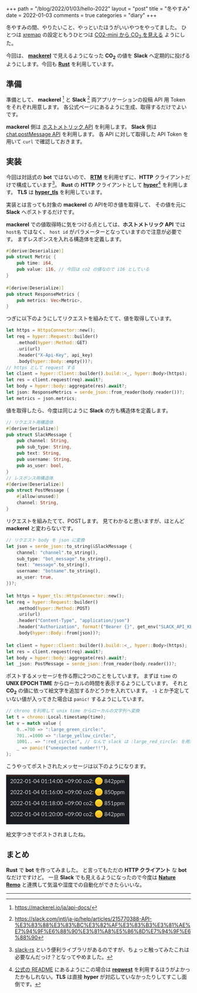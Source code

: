 +++
path = "/blog/2022/01/03/hello-2022"
layout = "post"
title = "冬やすみ"
date = 2022-01-03
comments = true
categories = "diary"
+++

冬やすみの間、やりたいこと、やっといたほうがいいやつをやってました。
ひとつは [xremap](/blog/2021/12/26/xremap/) の設定ともうひとつは [CO2-mini から CO<sub>2</sub> を見える](/blog/2021/12/30/custom-co2mini-co2-sensor/) ようにした。

今回は、 [**mackerel**](https://mackerel.io) で見えるようになった **CO<sub>2</sub>** の値を **Slack** へ定期的に投げるようにします。今回も [**Rust**](https://www.rust-lang.org) を利用しています。

## 準備

準備として、 **mackerel** [^mackerel-token] と **Slack** [^slack-token]
両アプリケーションの投稿 API 用 Token をそれぞれ用意します。
各公式ページにあるように生成、取得するだけでよいです。

**mackerel** 側は [ホストメトリック API](https://mackerel.io/ja/api-docs/entry/host-metrics#get) を利用します。
**Slack** 側は [chat.postMessage API](https://api.slack.com/methods/chat.postMessage) を利用します。
各 API に対して取得した API Token を用いて `curl` で確認しておきます。

## 実装

今回は対話式の **bot** ではないので、 [**RTM**](https://api.slack.com/rtm) を利用せずに、**HTTP** クライアントだけで構成しています[^slack-rs]。
**Rust** の **HTTP** クライアントとして [**hyper**](https://github.com/hyperium/hyper)[^hyper-warning] を利用します。
**TLS** は [**hyper_tls**](https://github.com/hyperium/hyper-tls) を利用しています。

実装とは言っても対象の **mackerel** の APIを叩き値を取得して、
その値を元に **Slack** へポストするだけです。

**mackerel** での値取得時に気をつける点としては、**ホストメトリック API** では `host名` ではなく、
`host id` がパラメーターとなっていますので注意が必要です。
まずレスポンスを入れる構造体を定義します。
```rust
#[derive(Deserialize)]
pub struct Metric {
    pub time: i64,
    pub value: i16, // 今回は co2 の値なので i16 としている
}

#[derive(Deserialize)]
pub struct ResponseMetrics {
    pub metrics: Vec<Metric>,
}
```

つぎに以下のようにしてリクエストを組みたてて、値を取得しています。
```rust
let https = HttpsConnector::new();
let req = hyper::Request::builder()
    .method(hyper::Method::GET)
    .uri(url)
    .header("X-Api-Key", api_key)
    .body(hyper::Body::empty())?;
// https として request する
let client = hyper::Client::builder().build::<_, hyper::Body>(https);
let res = client.request(req).await?;
let body = hyper::body::aggregate(res).await?;
let json: ResponseMetrics = serde_json::from_reader(body.reader())?;
let metrics = json.metrics;
```

値を取得したら、今度は同じように **Slack** の方も構造体を定義します。
```rust
// リクエスト用構造体
#[derive(Serialize)]
pub struct SlackMessage {
    pub channel: String,
    pub sub_type: String,
    pub text: String,
    pub username: String,
    pub as_user: bool,
}
// レスポンス用構造体
#[derive(Deserialize)]
pub struct PostMessage {
    #[allow(unused)]
    channel: String,
}
```
リクエストを組みたてて、POSTします。
見てわかると思いますが、ほとんど **mackerel** と変わらないです。
```rust
// リクエスト body を json に変換
let json = serde_json::to_string(&SlackMessage {
    channel: "channel".to_string(),
    sub_type: "bot_message".to_string(),
    text: "message".to_string(),
    username: "botname".to_string(),
    as_user: true,
})?;

let https = hyper_tls::HttpsConnector::new();
let req = hyper::Request::builder()
    .method(hyper::Method::POST)
    .uri(url)
    .header("Content-Type", "application/json")
    .header("Authorization", format!("Bearer {}", get_env("SLACK_API_KEY")))
    .body(hyper::Body::from(json))?;

let client = hyper::Client::builder().build::<_, hyper::Body>(https);
let res = client.request(req).await?;
let body = hyper::body::aggregate(res).await?;
let _json: PostMessage = serde_json::from_reader(body.reader())?;
```

ポストするメッセージを作る際に2つのことをしています。
まずは `time` の **UNIX EPOCH TIME** からローカルの時間を表示するようにしています。
それと **CO<sub>2</sub>** の値に依って絵文字を追加するかどうかを入れています。 `-1` とか予定していない値が入ってきた場合は `panic!` するようにしています。

```rust
// chrono を利用して unix time からローカルの文字列へ変換
let t = chrono::Local.timestamp(time);
let v = match value {
    0..=700 => ":large_green_circle:",
    701..=1000 => ":large_yellow_circle:",
    1001.. => ":red_circle:", // なんで slack は :large_red_circle: を用意していないんだろうか
    _ => panic!("unexpected number!!"),
};
```

こうやってポストされたメッセージは以下のようになります。

![](/images/screenshot/posted-slack-message.png)

絵文字つきでポストされましたね。

## まとめ

**Rust** で **bot** を作ってみました。
と言ってもただの **HTTP クライアント** な **bot** なだけですけど。
一旦 **Slack** でも見えるようになったので今度は [**Nature Remo**](https://nature.global) と連携して気温や湿度での自動化ができたらいいな。

---

[^mackerel-token]: https://mackerel.io/ja/api-docs/
[^slack-token]: https://slack.com/intl/ja-jp/help/articles/215770388-API-%E3%83%88%E3%83%BC%E3%82%AF%E3%83%B3%E3%81%AE%E7%94%9F%E6%88%90%E3%81%A8%E5%86%8D%E7%94%9F%E6%88%90
[^slack-rs]: [slack-rs](https://github.com/slack-rs/slack-rs) という便利ライブラリがあるのですが、ちょっと触ってみたこれは必要なんだっけ？となってやめました。
[^hyper-warning]: [公式の README](https://github.com/hyperium/hyper#low-level) にあるようにこの場合は [**reqwest**](https://github.com/seanmonstar/reqwest) を利用するほうがよかったかもしれない。**TLS** は直接 **hyper** が対応していなかったりしてすこし面倒です。

